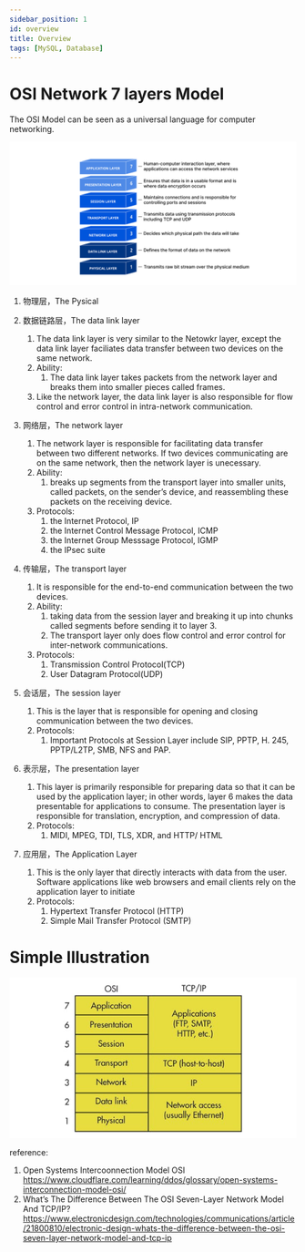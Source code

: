 ```yaml
---
sidebar_position: 1
id: overview
title: Overview
tags: [MySQL, Database]
---
```


# OSI Network 7 layers Model

The OSI Model can be seen as a universal language for computer networking. 

![OSI Model 7 layers - physical, data link, network, transport, session, presentation, application](./240414-00-overview.assets/osi_model_7_layers.png)



1. 物理层，The Pysical

2. 数据链路层，The data link layer
   1. The data link layer is very similar to the Netowkr layer, except the data link layer faciliates data transfer between two devices on the same network.
   2. Ability:
      1. The data link layer takes packets from the network layer and breaks them into smaller pieces called frames.
   3. Like the network layer, the data link layer is also responsible for flow control and error control in intra-network communication.

3. 网络层，The network layer
   1. The network layer is responsible for facilitating data transfer between two different networks. If two devices communicating are on the same network, then the network layer is unecessary.
   2. Ability:
      1. breaks up segments from the transport layer into smaller units, called packets, on the sender’s device, and reassembling these packets on the receiving device.
   3. Protocols:
      1. the Internet Protocol, IP
      2. the Internet Control Message Protocol, ICMP
      3. the Internet Group Messsage Protocol, IGMP
      4. the IPsec suite
4. 传输层，The transport layer
   1. It is responsible for the end-to-end communication between the two devices.
   2. Ability:
      1. taking data from the session layer and breaking it up into chunks called segments before sending it to layer 3. 
      2. The transport layer only does flow control and error control for inter-network communications.
   3. Protocols:
      1. Transmission Control Protocol(TCP)
      2.  User Datagram Protocol(UDP)
5. 会话层，The session layer
   1. This is the layer that is responsible for opening and closing communication between the two devices.
   2. Protocols:
      1. Important Protocols at Session Layer include SIP, PPTP, H. 245, PPTP/L2TP, SMB, NFS and PAP.

5. 表示层，The presentation layer
   1. This layer is primarily responsible for preparing data so that it can be used by the application layer; in other words, layer 6 makes the data presentable for applications to consume. The presentation layer is responsible for translation, encryption, and compression of data.
   2. Protocols:
      1. MIDI, MPEG, TDI, TLS, XDR, and HTTP/ HTML
6. 应用层，The Application Layer
   1. This is the only layer that directly interacts with data from the user. Software applications like web browsers and email clients rely on the application layer to initiate
   2. Protocols:
      1. Hypertext Transfer Protocol (HTTP)
      2. Simple Mail Transfer Protocol (SMTP)





# Simple Illustration

![2. The seven layers of the OSI model somewhat correspond with the four layers that make up the TCP/IP protocol.](./240414-00-overview.assets/electronicdesign_com_sites_electronicdesign.com_files_uploads_2013_09_0913_WTD_osi_F2.jpeg)



reference:

1. Open Systems Intercoonnection Model OSI https://www.cloudflare.com/learning/ddos/glossary/open-systems-interconnection-model-osi/
2. What’s The Difference Between The OSI Seven-Layer Network Model And TCP/IP? https://www.electronicdesign.com/technologies/communications/article/21800810/electronic-design-whats-the-difference-between-the-osi-seven-layer-network-model-and-tcp-ip
